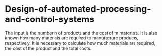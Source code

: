 # Design-of-automated-processing-and-control-systems
The input is the number n of products and the cost of m materials. It is also known how many materials are required to manufacture products, respectively. It is necessary to calculate how much materials are required, the cost of the product and the total costs.
